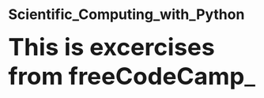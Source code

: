 # Scientific_Computing_with_Python

<font size="7">__This is excercises from freeCodeCamp___</font>
